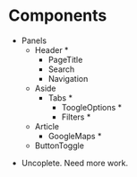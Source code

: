 Components
==========

- Panels
  - Header *
    - PageTitle
    - Search
    - Navigation
  - Aside
    - Tabs *
      - ToogleOptions *
      - Filters *
  - Article
    - GoogleMaps *
  - ButtonToggle

* Uncoplete. Need more work.
